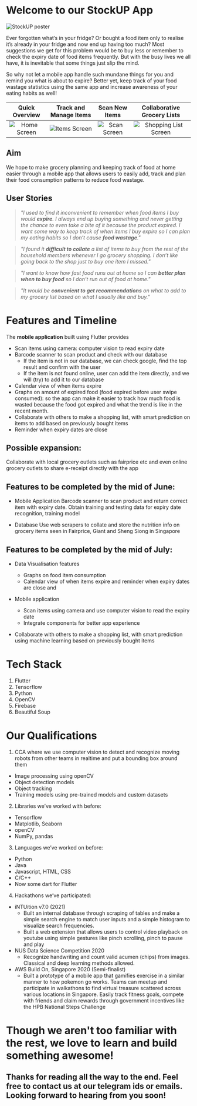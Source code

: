 # Welcome to our StockUP App

![StockUP poster](./demo/poster.jpg)

Ever forgotten what’s in your fridge? Or bought a food item only to realise it’s already in your fridge and now end up having too much? Most suggestions we get for this problem would be to buy less or remember to check the expiry date of food items frequently. But with the busy lives we all have, it is inevitable that some things just slip the mind.

So why not let a mobile app handle such mundane things for you and remind you what is about to expire? Better yet, keep track of your food wastage statistics using the same app and increase awareness of your eating habits as well!

|Quick Overview |  Track and Manage Items | Scan New Items | Collaborative Grocery Lists |
:-------------------------:|:-------------------------:|:-------------------------:|:-------------------------:
|![Home Screen](./demo/home.gif)  |  ![Items Screen](./demo/items.gif) |  ![Scan Screen](./demo/scan.gif) |  ![Shopping List Screen](./demo/list.gif) |

## Aim

We hope to make grocery planning and keeping track of food at home easier through a mobile app that allows users to easily add, track and plan their food consumption patterns to reduce food wastage.

## User Stories

>*"I used to find it inconvenient to remember when food items I buy would **expire**. I always end up buying something and never getting the chance to even take a bite of it because the product expired. I want some way to keep track of when items I buy expire so I can plan my eating habits so I don’t cause **food wastage**."*

>*"I found it **difficult to collate** a list of items to buy from the rest of the household members whenever I go grocery shopping. I don’t like going back to the shop just to buy one item I missed."*

>*"I want to know how fast food runs out at home so I can **better plan when to buy food** so I don’t run out of food at home."*

>*"It would be **convenient to get recommendations** on what to add to my grocery list based on what I usually like and buy."*

# Features and Timeline

The **mobile application** built using Flutter provides 
* Scan items using camera: computer vision to read expiry date
* Barcode scanner to scan product and check with our database
  * If the item is not in our database, we can check google, find the top result and confirm with the user
  * If the item is not found online, user can add the item directly, and we will (try) to add it to our database
* Calendar view of when items expire
* Graphs on amount of expired food (food expired before user swipe consumed): so the app can make it easier to track how much food is wasted because the food got expired and what the trend is like in the recent month.
* Collaborate with others to make a shopping list, with smart prediction on items to add based on previously bought items
* Reminder when expiry dates are close

## Possible expansion:
Collaborate with local grocery outlets such as fairprice etc and even online grocery outlets to share e-receipt directly with the app
 
## Features to be completed by the mid of June:
 
* Mobile Application
Barcode scanner to scan product and return correct item with expiry date. Obtain training and testing data for expiry date recognition, training model

* Database 
Use web scrapers to collate and store the nutrition info on grocery items seen in Fairprice, Giant and Sheng Siong in Singapore

## Features to be completed by the mid of July:
 
* Data Visualisation features
  * Graphs on food item consumption
  * Calendar view of when items expire and reminder when expiry dates are close and 

* Mobile application
  * Scan items using camera and use computer vision to read the expiry date 
  * Integrate components for better app experience
          
* Collaborate with others to make a shopping list, with smart prediction using machine learning based on previously bought items

# Tech Stack
1. Flutter
2. Tensorflow
3. Python
4. OpenCV
5. Firebase
6. Beautiful Soup

# Our Qualifications

1. CCA where we use computer vision to detect and recognize moving robots from other teams in realtime and put a bounding box around them
* Image processing using openCV
* Object detection models
* Object tracking
* Training models using pre-trained models and custom datasets

2. Libraries we’ve worked with before:
* Tensorflow
* Matplotlib, Seaborn
* openCV
* NumPy, pandas

3. Languages we’ve worked on before: 
* Python
* Java
* Javascript, HTML, CSS
* C/C++
* Now some dart for Flutter

4. Hackathons we’ve participated:
* iNTUition v7.0 (2021)
  * Built an internal database through scraping of tables and make a simple search engine to match user inputs and a simple histogram to visualize search frequencies. 
  * Built a web extension that allows users to control video playback on youtube using simple gestures like pinch scrolling, pinch to pause and play
* NUS Data Science Competition 2020
  * Recognize handwriting and count valid acumen (chips) from images. Classical and deep learning methods allowed.
* AWS Build On, Singapore 2020 (Semi-finalist)
  * Built a prototype of a mobile app that gamifies exercise in a similar manner to how pokemon go works. Teams can meetup and participate in walkathons to find virtual treasure scattered across various locations in Singapore. Easily track fitness goals, compete with friends and claim rewards through government incentives like the HPB National Steps Challenge

# Though we aren't too familiar with the rest, we love to learn and build something awesome!

## Thanks for reading all the way to the end. Feel free to contact us at our telegram ids or emails. Looking forward to hearing from you soon!
